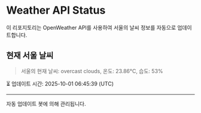 
# Weather API Status

이 리포지토리는 OpenWeather API를 사용하여 서울의 날씨 정보를 자동으로 업데이트합니다.

## 현재 서울 날씨
> 서울의 현재 날씨: overcast clouds, 온도: 23.86°C, 습도: 53%

⏳ 업데이트 시간: 2025-10-01 06:45:39 (UTC)

---
자동 업데이트 봇에 의해 관리됩니다.
